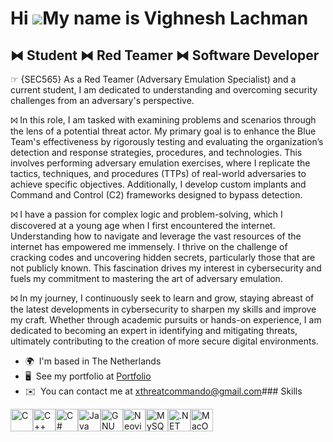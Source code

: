 Hi ![](https://user-images.githubusercontent.com/18350557/176309783-0785949b-9127-417c-8b55-ab5a4333674e.gif)My name is Vighnesh Lachman
========================================================================================================================================

⧓ Student ⧓ Red Teamer ⧓ Software Developer
-------------------------------------------

☞ {SEC565} As a Red Teamer (Adversary Emulation Specialist) and a current student, I am dedicated to understanding and overcoming security challenges from an adversary's perspective.

⨝ In this role, I am tasked with examining problems and scenarios through the lens of a potential threat actor. My primary goal is to enhance the Blue Team's effectiveness by rigorously testing and evaluating the organization’s detection and response strategies, procedures, and technologies. This involves performing adversary emulation exercises, where I replicate the tactics, techniques, and procedures (TTPs) of real-world adversaries to achieve specific objectives. Additionally, I develop custom implants and Command and Control (C2) frameworks designed to bypass detection. 

⨝ I have a passion for complex logic and problem-solving, which I discovered at a young age when I first encountered the internet. Understanding how to navigate and leverage the vast resources of the internet has empowered me immensely. I thrive on the challenge of cracking codes and uncovering hidden secrets, particularly those that are not publicly known. This fascination drives my interest in cybersecurity and fuels my commitment to mastering the art of adversary emulation.

 ⨝ In my journey, I continuously seek to learn and grow, staying abreast of the latest developments in cybersecurity to sharpen my skills and improve my craft. Whether through academic pursuits or hands-on experience, I am dedicated to becoming an expert in identifying and mitigating threats, ultimately contributing to the creation of more secure digital environments.

*   🌍  I'm based in The Netherlands
*   🖥️  See my portfolio at [Portfolio](http://vighnesh.nl/)
*   ✉️  You can contact me at [xthreatcommando@gmail.com](mailto:xthreatcommando@gmail.com)### Skills 
<p align="left">
<a href="https://docs.microsoft.com/en-us/cpp/?view=msvc-170" target="_blank" rel="noreferrer"><img src="https://raw.githubusercontent.com/danielcranney/readme-generator/main/public/icons/skills/c-colored.svg" width="36" height="36" alt="C" /></a><a href="https://docs.microsoft.com/en-us/cpp/?view=msvc-170" target="_blank" rel="noreferrer"><img src="https://raw.githubusercontent.com/danielcranney/readme-generator/main/public/icons/skills/cplusplus-colored.svg" width="36" height="36" alt="C++" /></a><a href="https://docs.microsoft.com/en-us/dotnet/csharp/" target="_blank" rel="noreferrer"><img src="https://raw.githubusercontent.com/danielcranney/readme-generator/main/public/icons/skills/csharp-colored.svg" width="36" height="36" alt="C#" /></a><a href="https://www.oracle.com/java/" target="_blank" rel="noreferrer"><img src="https://raw.githubusercontent.com/danielcranney/readme-generator/main/public/icons/skills/java-colored.svg" width="36" height="36" alt="Java" /></a><a href="https://www.gnu.org/software/bash/" target="_blank" rel="noreferrer"><img src="https://raw.githubusercontent.com/danielcranney/readme-generator/main/public/icons/skills/gnubash.svg" width="36" height="36" alt="GNU Bash" /></a><a href="https://neovim.io/" target="_blank" rel="noreferrer"><img src="https://raw.githubusercontent.com/danielcranney/readme-generator/main/public/icons/skills/neovim.svg" width="36" height="36" alt="Neovim" /></a><a href="https://www.mysql.com/" target="_blank" rel="noreferrer"><img src="https://raw.githubusercontent.com/danielcranney/readme-generator/main/public/icons/skills/mysql-colored.svg" width="36" height="36" alt="MySQL" /></a><a href="https://dotnet.microsoft.com/en-us/" target="_blank" rel="noreferrer"><img src="https://raw.githubusercontent.com/danielcranney/readme-generator/main/public/icons/skills/dot-net-colored.svg" width="36" height="36" alt=".NET" /></a><a href="https://apple.com" target="_blank" rel="noreferrer"><img src="https://raw.githubusercontent.com/danielcranney/readme-generator/main/public/icons/skills/macos-colored-dark.svg" width="36" height="36" alt="MacOS" /></a>
                    </p>
                    
                   
